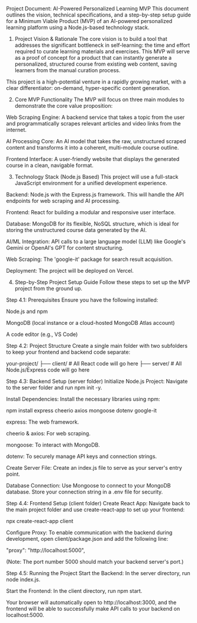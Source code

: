 Project Document: AI-Powered Personalized Learning MVP
This document outlines the vision, technical specifications, and a step-by-step setup guide for a Minimum Viable Product (MVP) of an AI-powered personalized learning platform using a Node.js-based technology stack.

1. Project Vision & Rationale
The core vision is to build a tool that addresses the significant bottleneck in self-learning: the time and effort required to curate learning materials and exercises. This MVP will serve as a proof of concept for a product that can instantly generate a personalized, structured course from existing web content, saving learners from the manual curation process.

This project is a high-potential venture in a rapidly growing market, with a clear differentiator: on-demand, hyper-specific content generation.

2. Core MVP Functionality
The MVP will focus on three main modules to demonstrate the core value proposition:

Web Scraping Engine: A backend service that takes a topic from the user and programmatically scrapes relevant articles and video links from the internet.

AI Processing Core: An AI model that takes the raw, unstructured scraped content and transforms it into a coherent, multi-module course outline.

Frontend Interface: A user-friendly website that displays the generated course in a clean, navigable format.

3. Technology Stack (Node.js Based)
This project will use a full-stack JavaScript environment for a unified development experience.

Backend: Node.js with the Express.js framework. This will handle the API endpoints for web scraping and AI processing.

Frontend: React for building a modular and responsive user interface.

Database: MongoDB for its flexible, NoSQL structure, which is ideal for storing the unstructured course data generated by the AI.

AI/ML Integration: API calls to a large language model (LLM) like Google's Gemini or OpenAI's GPT for content structuring.

Web Scraping: The 'google-it' package for search result acquisition.

Deployment: The project will be deployed on Vercel.

4. Step-by-Step Project Setup Guide
Follow these steps to set up the MVP project from the ground up.

Step 4.1: Prerequisites
Ensure you have the following installed:

Node.js and npm

MongoDB (local instance or a cloud-hosted MongoDB Atlas account)

A code editor (e.g., VS Code)

Step 4.2: Project Structure
Create a single main folder with two subfolders to keep your frontend and backend code separate:

your-project/
├── client/          # All React code will go here
├── server/          # All Node.js/Express code will go here

Step 4.3: Backend Setup (server folder)
Initialize Node.js Project: Navigate to the server folder and run npm init -y.

Install Dependencies: Install the necessary libraries using npm:

npm install express cheerio axios mongoose dotenv google-it

express: The web framework.

cheerio & axios: For web scraping.

mongoose: To interact with MongoDB.

dotenv: To securely manage API keys and connection strings.

Create Server File: Create an index.js file to serve as your server's entry point.

Database Connection: Use Mongoose to connect to your MongoDB database. Store your connection string in a .env file for security.

Step 4.4: Frontend Setup (client folder)
Create React App: Navigate back to the main project folder and use create-react-app to set up your frontend:

npx create-react-app client

Configure Proxy: To enable communication with the backend during development, open client/package.json and add the following line:

"proxy": "http://localhost:5000",

(Note: The port number 5000 should match your backend server's port.)

Step 4.5: Running the Project
Start the Backend: In the server directory, run node index.js.

Start the Frontend: In the client directory, run npm start.

Your browser will automatically open to http://localhost:3000, and the frontend will be able to successfully make API calls to your backend on localhost:5000.